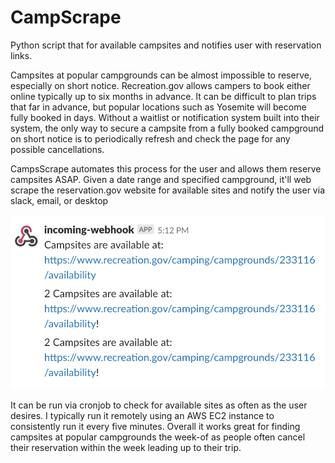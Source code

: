 # CampScrape
Python script that for available campsites and notifies user with reservation links.

Campsites at popular campgrounds can be almost impossible to reserve, especially on short notice. Recreation.gov allows campers to book either online typically up to six months in advance. It can be difficult to plan trips that far in advance, but popular locations such as Yosemite will become fully booked in days. Without a waitlist or notification system built into their system, the only way to secure a campsite from a fully booked campground on short notice is to periodically refresh and check the page for any possible cancellations.

CampsScrape automates this process for the user and allows them reserve campsites ASAP. Given a date range and specified campground, it'll web scrape the reservation.gov website for available sites and notify the user via slack, email, or desktop

![Slack notification](https://github.com/thomas-archer/CampScrape/blob/master/Screen%20Shot%202018-10-26%20at%202.43.36%20PM.png)

It can be run via cronjob to check for available sites as often as the user desires. I typically run it remotely using an AWS EC2 instance to consistently run it every five minutes. Overall it works great for finding campsites at popular campgrounds the week-of as people often cancel their reservation within the week leading up to their trip.
